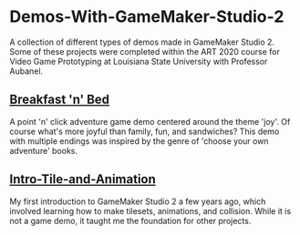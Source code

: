 # Demos-With-GameMaker-Studio-2
 A collection of different types of demos made in GameMaker Studio 2. Some of these projects were completed within the ART 2020 course for Video Game Prototyping at Louisiana State University with Professor Aubanel.

 ## [Breakfast 'n' Bed](https://github.com/codingwithcolors/Demos-With-GameMaker-Studio-2/tree/main/Breakfast-n-Bed)
A point 'n' click adventure game demo centered around the theme 'joy'. Of course what's more joyful than family, fun, and sandwiches? This demo with multiple endings was inspired by the genre of 'choose your own adventure' books.

## [Intro-Tile-and-Animation](https://github.com/codingwithcolors/Demos-With-GameMaker-Studio-2/tree/main/Intro-Tile-and-Animation)
My first introduction to GameMaker Studio 2 a few years ago, which involved learning how to make tilesets, animations, and collision. While it is not a game demo, it taught me the foundation for other projects.